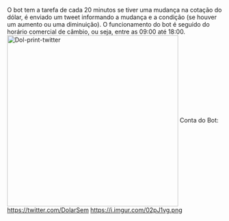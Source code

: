 O bot tem a tarefa de cada 20 minutos se tiver uma mudança na cotação do dólar, é enviado um tweet informando a mudança e a condição (se houver um aumento ou uma diminuição). O funcionamento do bot é seguido do horário comercial de câmbio, ou seja, entre as 09:00 até 18:00.
 <img align="center" alt="Dol-print-twitter" height="400" width="400" src="https://imgur.com/6eC9qcw">
Conta do Bot: https://twitter.com/DolarSem
https://i.imgur.com/02pJ1vg.png
